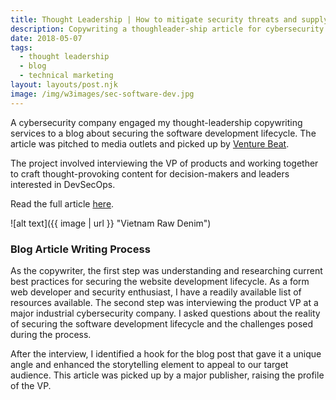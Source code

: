 ```yaml
---
title: Thought Leadership | How to mitigate security threats and supply chain attacks in 2023 and beyond
description: Copywriting a thoughleader-ship article for cybersecurity
date: 2018-05-07
tags:
  - thought leadership
  - blog
  - technical marketing
layout: layouts/post.njk
image: /img/w3images/sec-software-dev.jpg
---
```

A cybersecurity company engaged my thought-leadership copywriting services to a blog about securing the software development lifecycle. The article was pitched to media outlets and picked up by [Venture Beat](https://venturebeat.com/).

The project involved interviewing the VP of products and working together to craft thought-provoking content for decision-makers and leaders interested in DevSecOps.

Read the full article [here](https://venturebeat.com/security/how-to-mitigate-security-threats-and-supply-chain-attacks-in-2023-and-beyond/).


![alt text]({{ image | url }} "Vietnam Raw Denim")

### Blog Article Writing Process

As the copywriter, the first step was understanding and researching current best practices for securing the website development lifecycle. As a form web developer and security enthusiast, I have a readily available list of resources available. The second step was interviewing the product VP at a major industrial cybersecurity company. I asked questions about the reality of securing the software development lifecycle and the challenges posed during the process.

After the interview, I identified a hook for the blog post that gave it a unique angle and enhanced the storytelling element to appeal to our target audience. This article was picked up by a major publisher, raising the profile of the VP.
